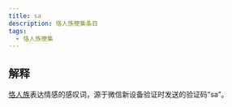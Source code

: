 ```yaml
---
title: sa
description: 恪人族梗集条目
tags:
  - 恪人族梗集
---
```


## 解释

[恪人族](恪人族)表达情感的感叹词，源于微信新设备验证时发送的验证码“sa”。
